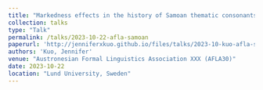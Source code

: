 ```yaml
---
title: "Markedness effects in the history of Samoan thematic consonants"
collection: talks
type: "Talk"
permalink: /talks/2023-10-22-afla-samoan
paperurl: 'http://jenniferxkuo.github.io/files/talks/2023-10-kuo-afla-selected.pdf'
authors: 'Kuo, Jennifer'
venue: "Austronesian Formal Linguistics Association XXX (AFLA30)"
date: 2023-10-22
location: "Lund University, Sweden"
---
```

